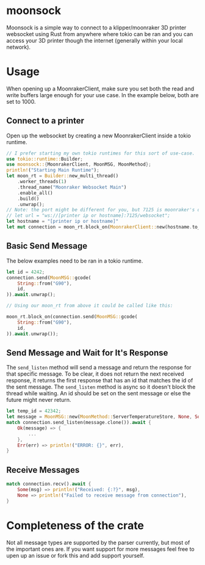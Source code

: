 # moonsock

Moonsock is a simple way to connect to a klipper/moonraker 3D printer websocket using Rust from anywhere where tokio can be ran and you can access your 3D printer though the internet (generally within your local network).

# Usage

When opening up a MoonrakerClient, make sure you set both the read and write buffers large enough for your use case. In the example below, both are set to 1000.

## Connect to a printer
Open up the websocket by creating a new MoonrakerClient inside a tokio runtime.

```rust
// I prefer starting my own tokio runtimes for this sort of use-case. 
use tokio::runtime::Builder;
use moonsock::{MoonrakerClient, MoonMSG, MoonMethod};
println!("Starting Main Runtime");
let moon_rt = Builder::new_multi_thread()
    .worker_threads(1)
    .thread_name("Moonraker Websocket Main")
    .enable_all()
    .build()
    .unwrap();
// Note: the port might be different for you, but 7125 is moonraker's default port. Check your moonraker.conf if you have problems
// let url = "ws://[printer ip or hostname]:7125/websocket";
let hostname = "[printer ip or hostname]"
let mut connection = moon_rt.block_on(MoonrakerClient::new(hostname.to_string(), None));
```

## Basic Send Message
The below examples need to be ran in a tokio runtime. 
```rust
let id = 4242;
connection.send(MoonMSG::gcode(
    String::from("G90"),
    id,
)).await.unwrap();

// Using our moon_rt from above it could be called like this:

moon_rt.block_on(connection.send(MoonMSG::gcode(
    String::from("G90"),
    id,
)).await.unwrap());
```

## Send Message and Wait for It's Response
The `send_listen` method will send a message and return the response for that specific message. To be clear, it does not return the next received response, it returns the first response that has an id that matches the id of the sent message. The `send_listen` method is async so it doesn't block the thread while waiting. An id should be set on the sent message or else the future might never return. 

```rust
let temp_id = 42342;
let message = MoonMSG::new(MoonMethod::ServerTemperatureStore, None, Some(temp_id));
match connection.send_listen(message.clone()).await {
    Ok(message) => {
        ...
    },
    Err(err) => println!("ERROR: {}", err),
}
```

## Receive Messages
```rust
match connection.recv().await {
    Some(msg) => println!("Received: {:?}", msg),
    None => println!("Failed to receive message from connection"),
}
```

# Completeness of the crate
Not all message types are supported by the parser currently, but most of the important ones are. If you want support for more messages feel free to upen up an issue or fork this and add support yourself.



